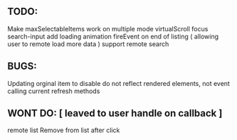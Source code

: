 TODO:
-----
Make maxSelectableItems work on multiple mode
virtualScroll
focus search-input
add loading animation
fireEvent on end of listing ( allowing user to remote load more data )
support remote search

BUGS:
-----
Updating orginal item to disable do not reflect rendered elements, not event calling current refresh methods

WONT DO: [ leaved to user handle on callback ]
-------
remote list
Remove from list after click
